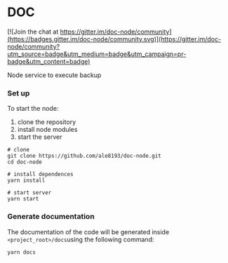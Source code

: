 # DOC

[![Join the chat at https://gitter.im/doc-node/community](https://badges.gitter.im/doc-node/community.svg)](https://gitter.im/doc-node/community?utm_source=badge&utm_medium=badge&utm_campaign=pr-badge&utm_content=badge)

Node service to execute backup 

### Set up
To start the node:

1. clone the repository
2. install node modules
3. start the server

```
# clone
git clone https://github.com/ale8193/doc-node.git
cd doc-node

# install dependences
yarn install

# start server
yarn start
```

### Generate documentation
The documentation of the code will be generated inside `<project_root>/docs`using the following command:
```
yarn docs
```
